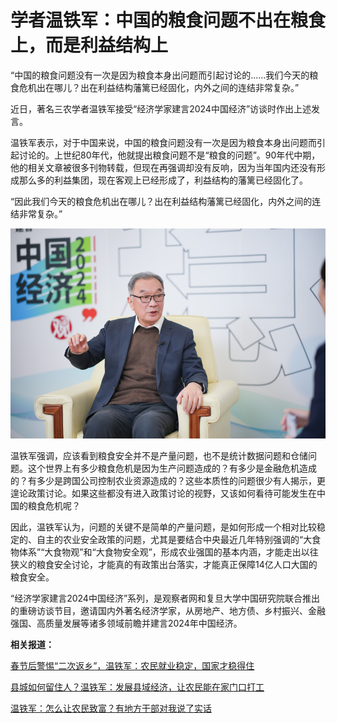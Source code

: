 # 学者温铁军：中国的粮食问题不出在粮食上，而是利益结构上

“中国的粮食问题没有一次是因为粮食本身出问题而引起讨论的……我们今天的粮食危机出在哪儿？出在利益结构藩篱已经固化，内外之间的连结非常复杂。”

近日，著名三农学者温铁军接受“经济学家建言2024中国经济”访谈时作出上述发言。

温铁军表示，对于中国来说，中国的粮食问题没有一次是因为粮食本身出问题而引起讨论的。上世纪80年代，他就提出粮食问题不是“粮食的问题”。90年代中期，他的相关文章被很多刊物转载，但现在再强调却没有反响，因为当年国内还没有形成那么多的利益集团，现在客观上已经形成了，利益结构的藩篱已经固化了。

“因此我们今天的粮食危机出在哪儿？出在利益结构藩篱已经固化，内外之间的连结非常复杂。”

![70b5fa13d43a1d9d093b4932fd6553a9.jpg](https://raw.githubusercontent.com/qqhsx/qqnews_image/main/2024/02/20/学者温铁军：中国的粮食问题不出在粮食上，而是利益结构上/70b5fa13d43a1d9d093b4932fd6553a9.jpg)

温铁军强调，应该看到粮食安全并不是产量问题，也不是统计数据问题和仓储问题。这个世界上有多少粮食危机是因为生产问题造成的？有多少是金融危机造成的？有多少是跨国公司控制农业资源造成的？这些本质性的问题很少有人揭示，更遑论政策讨论。如果这些都没有进入政策讨论的视野，又该如何看待可能发生在中国的粮食危机呢？

因此，温铁军认为，问题的关键不是简单的产量问题，是如何形成一个相对比较稳定的、自主的农业安全政策的问题，尤其是要结合中央最近几年特别强调的“大食物体系”“大食物观”和“大食物安全观”，形成农业强国的基本内涵，才能走出以往狭义的粮食安全讨论，才能真的有政策出台落实，才能真正保障14亿人口大国的粮食安全。

“经济学家建言2024中国经济”系列，是观察者网和复旦大学中国研究院联合推出的重磅访谈节目，邀请国内外著名经济学家，从房地产、地方债、乡村振兴、金融强国、高质量发展等诸多领域前瞻并建言2024年中国经济。

**相关报道：**

[春节后警惕“二次返乡”，温铁军：农民就业稳定，国家才稳得住 ](https://news.qq.com/rain/a/20240220A042SF00)

[县城如何留住人？温铁军：发展县域经济，让农民能在家门口打工 ](https://news.qq.com/rain/a/20240220A042SC00)

[温铁军：怎么让农民致富？有地方干部对我说了实话 ](https://news.qq.com/rain/a/20240220A042S400)

